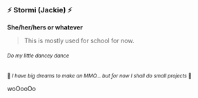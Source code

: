 ### :zap: Stormi (Jackie) :zap:
**She/her/hers or whatever**
 > This is mostly used for school for now.

###### <sub> _Do my little dancey dance_ </sub>
<sup> :paw_prints: *I have big dreams to make an MMO... but for now I shall do small projects* :paw_prints: </sup>

woOooOo


<!--
**Stormwlf8/Stormwlf8** is a ✨ _special_ ✨ repository because its `README.md` (this file) appears on your GitHub profile.

Here are some ideas to get you started:

- 🔭 I’m currently working on ...
- 🌱 I’m currently learning ...
- 👯 I’m looking to collaborate on ...
- 🤔 I’m looking for help with ...
- 💬 Ask me about ...
- 📫 How to reach me: ...
- 😄 Pronouns: ...
- ⚡ Fun fact: ...
-->
